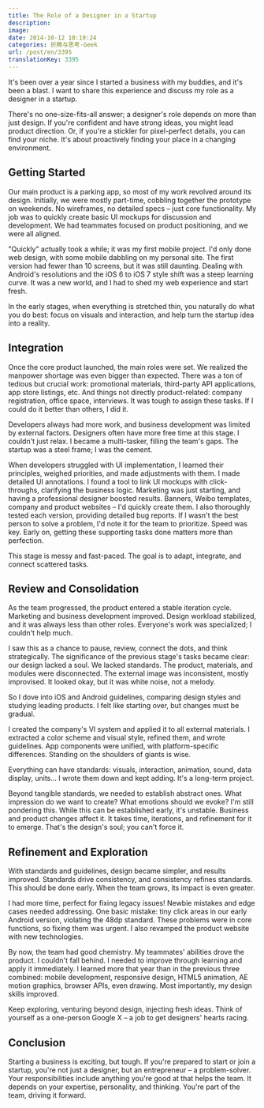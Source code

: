 ```yaml
---
title: The Role of a Designer in a Startup
description:
image:
date: 2014-10-12 10:19:24
categories: 折腾与思考-Geek
url: /post/en/3395
translationKey: 3395
---
```


It's been over a year since I started a business with my buddies, and it's been a blast. I want to share this experience and discuss my role as a designer in a startup.

There's no one-size-fits-all answer; a designer's role depends on more than just design. If you're confident and have strong ideas, you might lead product direction. Or, if you're a stickler for pixel-perfect details, you can find your niche. It's about proactively finding your place in a changing environment.

## Getting Started

Our main product is a parking app, so most of my work revolved around its design. Initially, we were mostly part-time, cobbling together the prototype on weekends. No wireframes, no detailed specs – just core functionality. My job was to quickly create basic UI mockups for discussion and development. We had teammates focused on product positioning, and we were all aligned.

"Quickly" actually took a while; it was my first mobile project. I'd only done web design, with some mobile dabbling on my personal site. The first version had fewer than 10 screens, but it was still daunting. Dealing with Android's resolutions and the iOS 6 to iOS 7 style shift was a steep learning curve. It was a new world, and I had to shed my web experience and start fresh.

In the early stages, when everything is stretched thin, you naturally do what you do best: focus on visuals and interaction, and help turn the startup idea into a reality.

## Integration

Once the core product launched, the main roles were set. We realized the manpower shortage was even bigger than expected. There was a ton of tedious but crucial work: promotional materials, third-party API applications, app store listings, etc. And things not directly product-related: company registration, office space, interviews. It was tough to assign these tasks. If I could do it better than others, I did it.

Developers always had more work, and business development was limited by external factors. Designers often have more free time at this stage. I couldn't just relax. I became a multi-tasker, filling the team's gaps. The startup was a steel frame; I was the cement.

When developers struggled with UI implementation, I learned their principles, weighed priorities, and made adjustments with them. I made detailed UI annotations. I found a tool to link UI mockups with click-throughs, clarifying the business logic. Marketing was just starting, and having a professional designer boosted results. Banners, Weibo templates, company and product websites – I'd quickly create them. I also thoroughly tested each version, providing detailed bug reports. If I wasn't the best person to solve a problem, I'd note it for the team to prioritize. Speed was key. Early on, getting these supporting tasks done matters more than perfection.

This stage is messy and fast-paced. The goal is to adapt, integrate, and connect scattered tasks.

## Review and Consolidation

As the team progressed, the product entered a stable iteration cycle. Marketing and business development improved. Design workload stabilized, and it was always less than other roles. Everyone's work was specialized; I couldn't help much.

I saw this as a chance to pause, review, connect the dots, and think strategically. The significance of the previous stage's tasks became clear: our design lacked a soul. We lacked standards. The product, materials, and modules were disconnected. The external image was inconsistent, mostly improvised. It looked okay, but it was white noise, not a melody.

So I dove into iOS and Android guidelines, comparing design styles and studying leading products. I felt like starting over, but changes must be gradual.

I created the company's VI system and applied it to all external materials. I extracted a color scheme and visual style, refined them, and wrote guidelines. App components were unified, with platform-specific differences. Standing on the shoulders of giants is wise.

Everything can have standards: visuals, interaction, animation, sound, data display, units... I wrote them down and kept adding. It's a long-term project.

Beyond tangible standards, we needed to establish abstract ones. What impression do we want to create? What emotions should we evoke? I'm still pondering this. While this can be established early, it's unstable. Business and product changes affect it. It takes time, iterations, and refinement for it to emerge. That's the design's soul; you can't force it.

## Refinement and Exploration

With standards and guidelines, design became simpler, and results improved. Standards drive consistency, and consistency refines standards. This should be done early. When the team grows, its impact is even greater.

I had more time, perfect for fixing legacy issues! Newbie mistakes and edge cases needed addressing. One basic mistake: tiny click areas in our early Android version, violating the 48dp standard. These problems were in core functions, so fixing them was urgent. I also revamped the product website with new technologies.

By now, the team had good chemistry. My teammates' abilities drove the product. I couldn't fall behind. I needed to improve through learning and apply it immediately. I learned more that year than in the previous three combined: mobile development, responsive design, HTML5 animation, AE motion graphics, browser APIs, even drawing. Most importantly, my design skills improved.

Keep exploring, venturing beyond design, injecting fresh ideas. Think of yourself as a one-person Google X – a job to get designers' hearts racing.

## Conclusion

Starting a business is exciting, but tough. If you're prepared to start or join a startup, you're not just a designer, but an entrepreneur – a problem-solver. Your responsibilities include anything you're good at that helps the team. It depends on your expertise, personality, and thinking. You're part of the team, driving it forward.